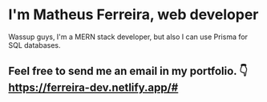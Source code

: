 # I'm Matheus Ferreira, web developer

Wassup guys, I'm a MERN stack developer, but also I can use Prisma for SQL databases. 



Feel free to send me an email in my portfolio. 👇 <br/>
https://ferreira-dev.netlify.app/#
-------

